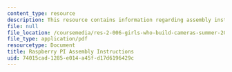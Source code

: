 ```yaml
---
content_type: resource
description: This resource contains information regarding assembly instructions.
file: null
file_location: /coursemedia/res-2-006-girls-who-build-cameras-summer-2016/74015cad1285e014a45fd17d6196429c_MITRES_2_006SUM16_RaspPi.pdf
file_type: application/pdf
resourcetype: Document
title: Raspberry PI Assembly Instructions
uid: 74015cad-1285-e014-a45f-d17d6196429c
---
```

